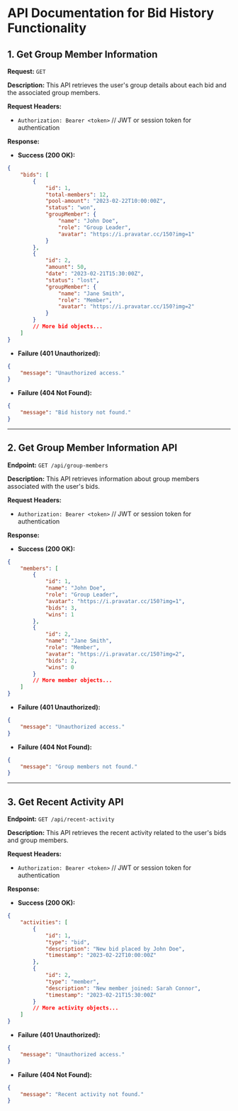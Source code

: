 # API Documentation for Bid History Functionality

## 1. Get Group Member Information

**Request:** `GET`

**Description:** This API retrieves the user's group details about each bid and the associated group members.

**Request Headers:**
- `Authorization: Bearer <token>` // JWT or session token for authentication

**Response:**
- **Success (200 OK):**
```json
{
    "bids": [
        {
            "id": 1,
            "total-members": 12,
            "pool-amount": "2023-02-22T10:00:00Z",
            "status": "won",
            "groupMember": {
                "name": "John Doe",
                "role": "Group Leader",
                "avatar": "https://i.pravatar.cc/150?img=1"
            }
        },
        {
            "id": 2,
            "amount": 50,
            "date": "2023-02-21T15:30:00Z",
            "status": "lost",
            "groupMember": {
                "name": "Jane Smith",
                "role": "Member",
                "avatar": "https://i.pravatar.cc/150?img=2"
            }
        }
        // More bid objects...
    ]
}
```
- **Failure (401 Unauthorized):**
```json
{
    "message": "Unauthorized access."
}
```
- **Failure (404 Not Found):**
```json
{
    "message": "Bid history not found."
}
```

---

## 2. Get Group Member Information API

**Endpoint:** `GET /api/group-members`

**Description:** This API retrieves information about group members associated with the user's bids.

**Request Headers:**
- `Authorization: Bearer <token>` // JWT or session token for authentication

**Response:**
- **Success (200 OK):**
```json
{
    "members": [
        {
            "id": 1,
            "name": "John Doe",
            "role": "Group Leader",
            "avatar": "https://i.pravatar.cc/150?img=1",
            "bids": 3,
            "wins": 1
        },
        {
            "id": 2,
            "name": "Jane Smith",
            "role": "Member",
            "avatar": "https://i.pravatar.cc/150?img=2",
            "bids": 2,
            "wins": 0
        }
        // More member objects...
    ]
}
```
- **Failure (401 Unauthorized):**
```json
{
    "message": "Unauthorized access."
}
```
- **Failure (404 Not Found):**
```json
{
    "message": "Group members not found."
}
```

---

## 3. Get Recent Activity API

**Endpoint:** `GET /api/recent-activity`

**Description:** This API retrieves the recent activity related to the user's bids and group members.

**Request Headers:**
- `Authorization: Bearer <token>` // JWT or session token for authentication

**Response:**
- **Success (200 OK):**
```json
{
    "activities": [
        {
            "id": 1,
            "type": "bid",
            "description": "New bid placed by John Doe",
            "timestamp": "2023-02-22T10:00:00Z"
        },
        {
            "id": 2,
            "type": "member",
            "description": "New member joined: Sarah Connor",
            "timestamp": "2023-02-21T15:30:00Z"
        }
        // More activity objects...
    ]
}
```
- **Failure (401 Unauthorized):**
```json
{
    "message": "Unauthorized access."
}
```
- **Failure (404 Not Found):**
```json
{
    "message": "Recent activity not found."
}
```